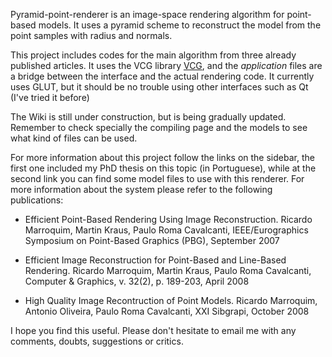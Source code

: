 Pyramid-point-renderer is an image-space rendering algorithm for point-based models. It uses a pyramid scheme to reconstruct the model from the point samples with radius and normals.

This project includes codes for the main algorithm from three already published articles.
It uses the VCG library [VCG](http://vcg.sourceforge.net), and the _application_ files are a bridge between the interface and the actual rendering code. It currently uses GLUT, but it should be no trouble using other interfaces such as Qt (I've tried it before)

The Wiki is still under construction, but is being gradually updated. Remember to check specially the compiling page and the models to see what kind of files can be used.

For more information about this project follow the links on the sidebar, the first one included my PhD thesis on this topic (in Portuguese), while at the second link you can find some model files to use with this renderer. For more information about the system please refer to the following publications:

  * Efficient Point-Based Rendering Using Image Reconstruction. Ricardo Marroquim, Martin Kraus, Paulo Roma Cavalcanti, IEEE/Eurographics Symposium on Point-Based Graphics (PBG), September 2007

  * Efficient Image Reconstruction for Point-Based and Line-Based Rendering. Ricardo Marroquim, Martin Kraus, Paulo Roma Cavalcanti, Computer & Graphics, v. 32(2), p. 189-203, April 2008

  * High Quality Image Recontruction of Point Models. Ricardo Marroquim, Antonio Oliveira, Paulo Roma Cavalcanti, XXI Sibgrapi, October 2008

I hope you find this useful. Please don't hesitate to email me with any comments, doubts, suggestions or critics.